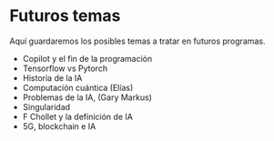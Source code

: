 # Futuros temas

Aquí guardaremos los posibles temas a tratar en futuros programas.

- Copilot y el fin de la programación
- Tensorflow vs Pytorch
- Historia de la IA
- Computación cuántica (Elías)
- Problemas de la IA, (Gary Markus)
- Singularidad
- F Chollet y la definición de IA
- 5G, blockchain e IA
